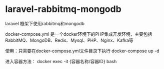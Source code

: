 # laravel-rabbitmq-mongodb
laravel 框架下使用rabbitmq和mongodb

docker-compose.yml 是一个docker环境下的PHP集成开发环境，主要包括RabbitMQ、MongoDB、Redis、Mysql、PHP、Nginx、Kafka等

使用：只需要在docker-compose.yml文件目录下执行 docker-compose up -d

进入容器方法： docker exec -it {容器名称/容器ID} bash 

